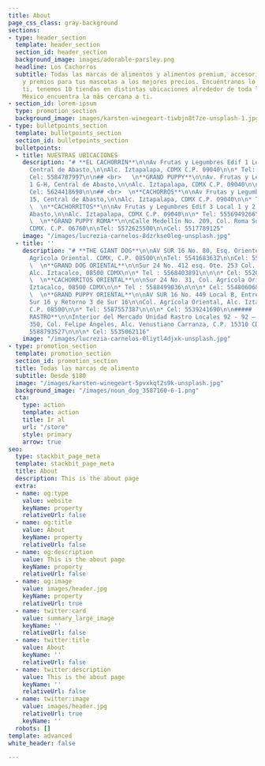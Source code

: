 ```yaml
---
title: About
page_css_class: gray-background
sections:
- type: header_section
  template: header_section
  section_id: header_section
  background_image: images/adorable-parsley.png
  headline: Los Cachorros
  subtitle: Todas las marcas de alimentos y alimentos premium, accesorios, juguetes
    y premios para tus mascotas a los mejores precios. Encuéntranos lo más cerca de
    ti, tenemos 10 tiendas en distintas ubicaciones alrededor de toda la Ciudad de
    México encuentra la más cercana a ti.
- section_id: lorem-ipsum
  type: promotion_section
  background_image: images/karsten-winegeart-tiwbjn8t7ze-unsplash-1.jpg
- type: bulletpoints_section
  template: bulletpoints_section
  section_id: bulletpoints_section
  bulletpoints:
  - title: NUESTRAS UBICACIONES
    description: "# **EL CACHORRIN**\n\nAv Frutas y Legumbres Edif 1 Locales 4 y 5,
      Central de Abasto,\n\nAlc. Iztapalapa, CDMX C.P. 09040\n\n* Tel: 5556947398\n\n\n*
      Cel: 5584787997\n\n## <br>   \n**GRAND PUPPY**\n\nAv. Frutas y Legumbres, Caracol
      1 G-H, Central de Abasto,\n\nAlc. Iztapalapa, CDMX C.P. 09040\n\n* Tel: 5570902496\n\n\n*
      Cel: 5624418690\n\n## <br>  \n**CACHORROS**\n\nAv Frutas y Legumbres Edif 4 Local
      15, Central de Abasto,\n\nAlc. Iztapalapa, CDMX C.P. 09040\n\n* Tel: 5556001586\n\n## <br>
      \  \n**CACHORRITOS**\n\nAv Frutas y Legumbres Edif 3 Local 1 y 2, Central de
      Abasto,\n\nAlc. Iztapalapa, CDMX C.P. 09040\n\n* Tel: 5556949266\n* Cel: 5539598129\n\n## <br>
      \  \n**GRAND PUPPY ROMA**\n\nCalle Medellín No. 209, Col. Roma Sur\n\nAlc. Cuauhtémoc,
      CDMX. C.P. 06760\n\nTel: 5572625500\n\nCel: 5517789125"
    image: "/images/lucrezia-carnelos-8dzrkse0leg-unsplash.jpg"
  - title: ''
    description: "# **THE GIANT DOG**\n\nAV SUR 16 No. 80, Esq. Oriente 243 – A\n\nCol.
      Agrícola Oriental. CDMX, C.P. 08500\n\nTel: 5541683632\n\nCel: 5539261478\n\n# <br>
      \  \n**GRAND DOG ORIENTAL**\n\nSur 24 No. 412 esq. Ote. 253 Col. Agrícola Oriental
      Alc. Iztacalco, 08500 CDMX\n\n* Tel : 5568403891\n\n\n* Cel: 5520835339\n\n##### <br>
      \  \n**CACHORRITOS ORIENTAL**\n\nSur 24 No. 31, Col. Agrícola Oriental Alc.
      Iztacalco, 08500 CDMX\n\n* Tel : 5588499036\n\n\n* Cel: 5548060687\n\n#####
      \  \n**GRAND PUPPY ORIENTAL**\n\nAV SUR 16 No. 449 Local B, Entre calle 2 de
      Sur 16 y Retorno 3 de Sur 16\n\nCol. Agrícola Oriental, Alc. Iztacalco, CDMX,
      C.P. 08500\n\n* Tel: 5587557387\n\n\n* Cel: 5539241690\n\n#####   \n**UNIDAD
      RASTRO**\n\nInterior del Mercado Unidad Rastro Locales 92 - 92 – 94.\n\nEstaño
      350, Col. Felipe Ángeles, Alc. Venustiano Carranza, C.P. 15310 CDMX\n\n* Tel:
      5588793527\n\n\n* Cel: 5535062116"
    image: "/images/lucrezia-carnelos-0liytl4djxk-unsplash.jpg"
- type: promotion_section
  template: promotion_section
  section_id: promotion_section
  title: Todas las marcas de alimento
  subtitle: Desde $180
  image: "/images/karsten-winegeart-5pvxkqt2s9k-unsplash.jpg"
  background_image: "/images/noun_dog_3587160-6-1.png"
  cta:
    type: action
    template: action
    title: Ir al
    url: "/store"
    style: primary
    arrow: true
seo:
  type: stackbit_page_meta
  template: stackbit_page_meta
  title: About
  description: This is the about page
  extra:
  - name: og:type
    value: website
    keyName: property
    relativeUrl: false
  - name: og:title
    value: About
    keyName: property
    relativeUrl: false
  - name: og:description
    value: This is the about page
    keyName: property
    relativeUrl: false
  - name: og:image
    value: images/header.jpg
    keyName: property
    relativeUrl: true
  - name: twitter:card
    value: summary_large_image
    keyName: ''
    relativeUrl: false
  - name: twitter:title
    value: About
    keyName: ''
    relativeUrl: false
  - name: twitter:description
    value: This is the about page
    keyName: ''
    relativeUrl: false
  - name: twitter:image
    value: images/header.jpg
    relativeUrl: true
    keyName: ''
  robots: []
template: advanced
white_header: false

---
```

